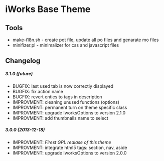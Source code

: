 iWorks Base Theme
=================

Tools
---------

* make-i18n.sh - create pot file, update all po files and genarate mo files
* minifizer.pl - minimalizer for css and javascript files

Changelog
---------

##### 3.1.0 (future)

* BUGFIX: last used tab is now correctly displayed
* BUGFIX: fix action name
* BUGFIX: revert enties to tags in description
* IMPROVMENT: cleaning unused functions (options)
* IMPROVMENT: permanent turn on theme specific class
* IMPROVMENT: upgrade IworksOptions to version 2.1.0
* IMPROVMENT: add thumbnails name to select

##### 3.0.0 (2013-12-18)

* IMPROVMENT: *Firest GPL realase of this theme*
* IMPROVMENT: integrate html5 tags: section, nav, aside
* IMPROVMENT: upgrade IworksOptions to version 2.0.0

